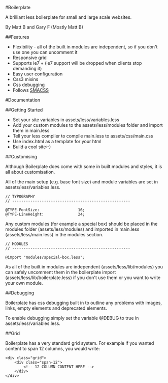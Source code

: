 #Boilerplate

A brilliant less boilerplate for small and large scale websites.

By Matt B and Gary F (Mostly Matt B)

##Features

* Flexibility - all of the built in modules are independent, so if you don't use one you can uncomment it
* Responsive grid
* Supports ie7 + (ie7 support will be dropped when clients stop demanding it)
* Easy user configuration
* Css3 mixins
* Css debugging
* Follows [SMACSS](http://smacss.com/)

#Documentation

##Getting Started

* Set your site variables in assets/less/variables.less
* Add your custom modules to the assets/less/modules folder and import them in main.less
* Tell your less compiler to compile main.less to assets/css/main.css
* Use index.html as a template for your html
* Build a cool site:-)

##Customising

Although Boilerplate does come with some in built modules and styles, it is all about customisation.

All of the main setup (e.g. base font size) and module variables are set in assets/less/variables.less.

	// TYPOGRAPHY
	// ----------------------------------------------------

	@TYPE-FontSize: 				16;
	@TYPE-LineHeight: 				24;

Any custom modules (for example a special box) should be placed in the modules folder (assets/less/modules) and imported in main.less (assets/less/main.less) in the modules section. 

	// MODULES
	// ----------------------------------------------------

	@import "modules/special-box.less";

As all of the built in modules are independent (assets/less/lib/modules) you can safely uncomment them in the boilerplate import (assets/less/lib/boilerplate.less) if you don't use them or you want to write your own module.

##Debugging

Boilerplate has css debugging built in to outline any problems with images, links, empty elements and deprecated elements.

To enable debugging simply set the variable @DEBUG to true in assets/less/variables.less.

##Grid

Boilerplate has a very standard grid system. For example if you wanted content to span 12 columns, you would write:

	<div class="grid">
		<div class="span-12">
			<!-- 12 COLUMN CONTENT HERE -->
		</div>
	</div>